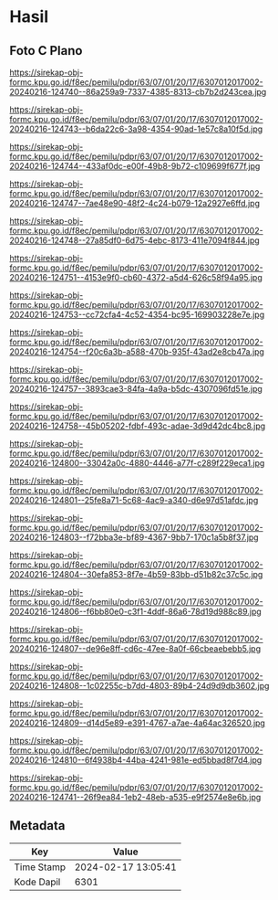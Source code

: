 # Hasil

## Foto C Plano

https://sirekap-obj-formc.kpu.go.id/f8ec/pemilu/pdpr/63/07/01/20/17/6307012017002-20240216-124740--86a259a9-7337-4385-8313-cb7b2d243cea.jpg

https://sirekap-obj-formc.kpu.go.id/f8ec/pemilu/pdpr/63/07/01/20/17/6307012017002-20240216-124743--b6da22c6-3a98-4354-90ad-1e57c8a10f5d.jpg

https://sirekap-obj-formc.kpu.go.id/f8ec/pemilu/pdpr/63/07/01/20/17/6307012017002-20240216-124744--433af0dc-e00f-49b8-9b72-c109699f677f.jpg

https://sirekap-obj-formc.kpu.go.id/f8ec/pemilu/pdpr/63/07/01/20/17/6307012017002-20240216-124747--7ae48e90-48f2-4c24-b079-12a2927e6ffd.jpg

https://sirekap-obj-formc.kpu.go.id/f8ec/pemilu/pdpr/63/07/01/20/17/6307012017002-20240216-124748--27a85df0-6d75-4ebc-8173-411e7094f844.jpg

https://sirekap-obj-formc.kpu.go.id/f8ec/pemilu/pdpr/63/07/01/20/17/6307012017002-20240216-124751--4153e9f0-cb60-4372-a5d4-626c58f94a95.jpg

https://sirekap-obj-formc.kpu.go.id/f8ec/pemilu/pdpr/63/07/01/20/17/6307012017002-20240216-124753--cc72cfa4-4c52-4354-bc95-169903228e7e.jpg

https://sirekap-obj-formc.kpu.go.id/f8ec/pemilu/pdpr/63/07/01/20/17/6307012017002-20240216-124754--f20c6a3b-a588-470b-935f-43ad2e8cb47a.jpg

https://sirekap-obj-formc.kpu.go.id/f8ec/pemilu/pdpr/63/07/01/20/17/6307012017002-20240216-124757--3893cae3-84fa-4a9a-b5dc-4307096fd51e.jpg

https://sirekap-obj-formc.kpu.go.id/f8ec/pemilu/pdpr/63/07/01/20/17/6307012017002-20240216-124758--45b05202-fdbf-493c-adae-3d9d42dc4bc8.jpg

https://sirekap-obj-formc.kpu.go.id/f8ec/pemilu/pdpr/63/07/01/20/17/6307012017002-20240216-124800--33042a0c-4880-4446-a77f-c289f229eca1.jpg

https://sirekap-obj-formc.kpu.go.id/f8ec/pemilu/pdpr/63/07/01/20/17/6307012017002-20240216-124801--25fe8a71-5c68-4ac9-a340-d6e97d51afdc.jpg

https://sirekap-obj-formc.kpu.go.id/f8ec/pemilu/pdpr/63/07/01/20/17/6307012017002-20240216-124803--f72bba3e-bf89-4367-9bb7-170c1a5b8f37.jpg

https://sirekap-obj-formc.kpu.go.id/f8ec/pemilu/pdpr/63/07/01/20/17/6307012017002-20240216-124804--30efa853-8f7e-4b59-83bb-d51b82c37c5c.jpg

https://sirekap-obj-formc.kpu.go.id/f8ec/pemilu/pdpr/63/07/01/20/17/6307012017002-20240216-124806--f6bb80e0-c3f1-4ddf-86a6-78d19d988c89.jpg

https://sirekap-obj-formc.kpu.go.id/f8ec/pemilu/pdpr/63/07/01/20/17/6307012017002-20240216-124807--de96e8ff-cd6c-47ee-8a0f-66cbeaebebb5.jpg

https://sirekap-obj-formc.kpu.go.id/f8ec/pemilu/pdpr/63/07/01/20/17/6307012017002-20240216-124808--1c02255c-b7dd-4803-89b4-24d9d9db3602.jpg

https://sirekap-obj-formc.kpu.go.id/f8ec/pemilu/pdpr/63/07/01/20/17/6307012017002-20240216-124809--d14d5e89-e391-4767-a7ae-4a64ac326520.jpg

https://sirekap-obj-formc.kpu.go.id/f8ec/pemilu/pdpr/63/07/01/20/17/6307012017002-20240216-124810--6f4938b4-44ba-4241-981e-ed5bbad8f7d4.jpg

https://sirekap-obj-formc.kpu.go.id/f8ec/pemilu/pdpr/63/07/01/20/17/6307012017002-20240216-124741--26f9ea84-1eb2-48eb-a535-e9f2574e8e6b.jpg


## Metadata

| Key        | Value               |
| ---------- | ------------------- |
| Time Stamp | 2024-02-17 13:05:41 |
| Kode Dapil | 6301                |



